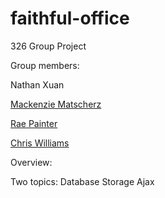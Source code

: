 # faithful-office
326 Group Project

Group members:

Nathan Xuan 

[Mackenzie Matscherz](team/mackenziematscherz.md)

[Rae Painter](team/Rae_Painter.md)

[Chris Williams](team/Chris_Williams.md)


Overview: 



Two topics: 
Database Storage
Ajax



